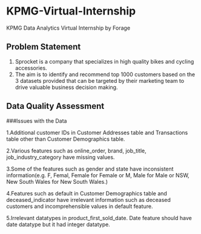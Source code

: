 # KPMG-Virtual-Internship
KPMG Data Analytics Virtual Internship by Forage
## Problem Statement
1. Sprocket is a company that specializes in high quality bikes and cycling accessories.
2. The aim is to identify and recommend top 1000 customers based on the 3 datasets provided that can be targeted by their marketing team to drive valuable business decision making.
## Data Quality Assessment
  ###Issues with the Data

   1.Additional customer IDs in Customer Addresses table and     Transactions table other than Customer Demographics table.
   
   2.Various features such as online_order, brand, job_title,   job_industry_category have missing values.
   
   3.Some of the features such as gender and state have inconsistent information(e.g. F, Femal, Female for Female or M, Male for Male or NSW, New South Wales for New South Wales.)
   
   4.Features such as default in Customer Demographics table and deceased_indicator have irrelevant information such as deceased customers and incomprehensible values in default feature.
   
   5.Irrelevant datatypes in product_first_sold_date. Date feature should have date datatype but it had integer datatype.


